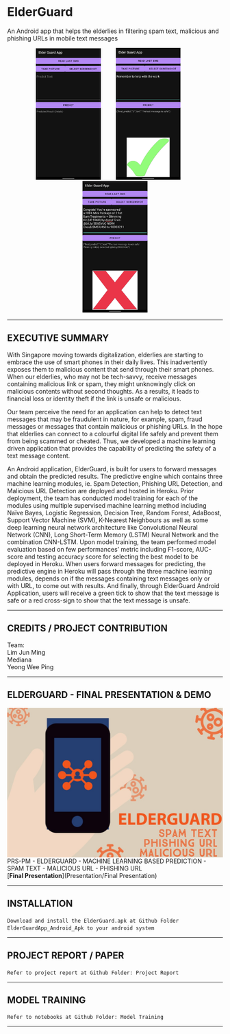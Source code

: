 
# ElderGuard <br>

An Android app that helps the elderlies in filtering spam text, malicious and phishing URLs in mobile text messages

<p align="center">
  <img alt="Light" src="Miscellaneous/App_Interface.png" width="30%">
&nbsp; &nbsp; &nbsp; &nbsp;
  <img alt="Dark" src="Miscellaneous/App_Safe.png" width="30%">
&nbsp; &nbsp; &nbsp; &nbsp;
   <img alt="Dark" src="Miscellaneous/App_NotSafe.png" width="30%">
</p>

---

## EXECUTIVE SUMMARY
With Singapore moving towards digitalization, elderlies are starting to embrace the use of smart phones in their daily lives. This inadvertently exposes them to malicious content that send through their smart phones. When our elderlies, who may not be tech-savvy, receive messages containing malicious link or spam, they might unknowingly click on malicious contents without second thoughts. As a results, it leads to financial loss or identity theft if the link is unsafe or malicious. 

Our team perceive the need for an application can help to detect text messages that may be fraudulent in nature, for example, spam, fraud messages or messages that contain malicious or phishing URLs. In the hope that elderlies can connect to a colourful digital life safely and prevent them from being scammed or cheated. Thus, we developed a machine learning driven application that provides the capability of predicting the safety of a text message content. 

An Android application, ElderGuard, is built for users to forward messages and obtain the predicted results. The predictive engine which contains three machine learning modules, ie. Spam Detection, Phishing URL Detection, and Malicious URL Detection are deployed and hosted in Heroku. Prior deployment, the team has conducted model training for each of the modules using multiple supervised machine learning method including Naïve Bayes, Logistic Regression, Decision Tree, Random Forest, AdaBoost, Support Vector Machine (SVM), K-Nearest Neighbours as well as some deep learning neural network architecture like Convolutional Neural Network (CNN), Long Short-Term Memory (LSTM) Neural Network and the combination CNN-LSTM. Upon model training, the team performed model evaluation based on few performances’ metric including F1-score, AUC-score and testing accuracy score for selecting the best model to be deployed in Heroku. When users forward messages for predicting, the predictive engine in Heroku will pass through the three machine learning modules, depends on if the messages containing text messages only or with URL, to come out with results. And finally, through ElderGuard Android Application, users will receive a green tick to show that the text message is safe or a red cross-sign to show that the text message is unsafe.

---

## CREDITS / PROJECT CONTRIBUTION

Team:<br>
Lim Jun Ming<br>
Mediana<br>
Yeong Wee Ping

---

## ELDERGUARD - FINAL PRESENTATION & DEMO

<a href="https://www.youtube.com/watch?v=bx-K5ZZj7DQ">
<img src="Miscellaneous/Presentation_Cover.jpg"
   style="float: left; margin-right: 0px;" />
</a>

PRS-PM - ELDERGUARD - MACHINE LEARNING BASED PREDICTION - SPAM TEXT - MALICIOUS URL - PHISHING URL <br>
[**Final Presentation**](Presentation/Final Presentation)

---

## INSTALLATION

`Download and install the ElderGuard.apk at Github Folder ElderGuardApp_Android_Apk to your android system`

---
## PROJECT REPORT / PAPER

`Refer to project report at Github Folder: Project Report`

---
## MODEL TRAINING

`Refer to notebooks at Github Folder: Model Training`

---
